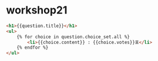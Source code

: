 # workshop21

```html
<h1>{{question.title}}</h1>
<ul>
    {% for choice in question.choice_set.all %}
		<li>{{choice.content}} : {{choice.votes}}표</li>
	{% endfor %}
</ul>
```

